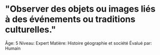 # "Observer des objets ou images liés à des événements ou traditions culturelles."

Âge: 5
Niveau: Expert
Matière: Histoire géographie et société
Évalué par: Humain